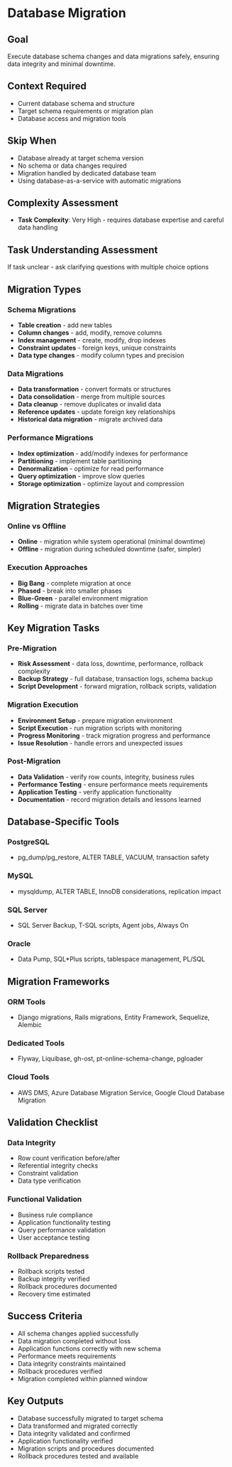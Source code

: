 # Database Migration

## Goal
Execute database schema changes and data migrations safely, ensuring data integrity and minimal downtime.

## Context Required
- Current database schema and structure
- Target schema requirements or migration plan
- Database access and migration tools

## Skip When
- Database already at target schema version
- No schema or data changes required
- Migration handled by dedicated database team
- Using database-as-a-service with automatic migrations

## Complexity Assessment
- **Task Complexity**: Very High - requires database expertise and careful data handling

## Task Understanding Assessment
If task unclear - ask clarifying questions with multiple choice options

## Migration Types

### Schema Migrations
- **Table creation** - add new tables
- **Column changes** - add, modify, remove columns
- **Index management** - create, modify, drop indexes
- **Constraint updates** - foreign keys, unique constraints
- **Data type changes** - modify column types and precision

### Data Migrations
- **Data transformation** - convert formats or structures
- **Data consolidation** - merge from multiple sources
- **Data cleanup** - remove duplicates or invalid data
- **Reference updates** - update foreign key relationships
- **Historical data migration** - migrate archived data

### Performance Migrations
- **Index optimization** - add/modify indexes for performance
- **Partitioning** - implement table partitioning
- **Denormalization** - optimize for read performance
- **Query optimization** - improve slow queries
- **Storage optimization** - optimize layout and compression

## Migration Strategies

### Online vs Offline
- **Online** - migration while system operational (minimal downtime)
- **Offline** - migration during scheduled downtime (safer, simpler)

### Execution Approaches
- **Big Bang** - complete migration at once
- **Phased** - break into smaller phases
- **Blue-Green** - parallel environment migration
- **Rolling** - migrate data in batches over time

## Key Migration Tasks

### Pre-Migration
- **Risk Assessment** - data loss, downtime, performance, rollback complexity
- **Backup Strategy** - full database, transaction logs, schema backup
- **Script Development** - forward migration, rollback scripts, validation

### Migration Execution
- **Environment Setup** - prepare migration environment
- **Script Execution** - run migration scripts with monitoring
- **Progress Monitoring** - track migration progress and performance
- **Issue Resolution** - handle errors and unexpected issues

### Post-Migration
- **Data Validation** - verify row counts, integrity, business rules
- **Performance Testing** - ensure performance meets requirements
- **Application Testing** - verify application functionality
- **Documentation** - record migration details and lessons learned

## Database-Specific Tools

### PostgreSQL
- pg_dump/pg_restore, ALTER TABLE, VACUUM, transaction safety

### MySQL
- mysqldump, ALTER TABLE, InnoDB considerations, replication impact

### SQL Server
- SQL Server Backup, T-SQL scripts, Agent jobs, Always On

### Oracle
- Data Pump, SQL*Plus scripts, tablespace management, PL/SQL

## Migration Frameworks

### ORM Tools
- Django migrations, Rails migrations, Entity Framework, Sequelize, Alembic

### Dedicated Tools
- Flyway, Liquibase, gh-ost, pt-online-schema-change, pgloader

### Cloud Tools
- AWS DMS, Azure Database Migration Service, Google Cloud Database Migration

## Validation Checklist

### Data Integrity
- Row count verification before/after
- Referential integrity checks
- Constraint validation
- Data type verification

### Functional Validation
- Business rule compliance
- Application functionality testing
- Query performance validation
- User acceptance testing

### Rollback Preparedness
- Rollback scripts tested
- Backup integrity verified
- Rollback procedures documented
- Recovery time estimated

## Success Criteria
- All schema changes applied successfully
- Data migration completed without loss
- Application functions correctly with new schema
- Performance meets requirements
- Data integrity constraints maintained
- Rollback procedures verified
- Migration completed within planned window

## Key Outputs
- Database successfully migrated to target schema
- Data transformed and migrated correctly
- Data integrity validated and confirmed
- Application functionality verified
- Migration scripts and procedures documented
- Rollback procedures tested and available 